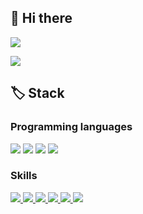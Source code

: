 ## 👋 Hi there ##


<a href="mailto:hch3245@gmail.com">
    <img src="https://img.shields.io/badge/Gmail-D14836?logo=gmail&logoColor=white">
</a>

[![](http://mazassumnida.wtf/api/v2/generate_badge?boj=hch3245)](https://solved.ac/hch3245)

## 🏷️ Stack ##

### Programming languages ###

<a>
<img src="https://img.shields.io/badge/C-A8B9CC?style=plastic&logo=C&logoColor=white">
</a>
<a>
<img src="https://img.shields.io/badge/C++-00599C?style=plastic&logo&logo=C%2B%2B&logoColor=white">
</a>
<a>
<img src="https://img.shields.io/badge/C%23-033963?style=plastic&logo&logo=Csharp&logoColor=white">
</a>
<a>
<img src="https://img.shields.io/badge/Python-3776AB?style=plastic&logo&logo=Python#&logoColor=white">
</a>


### Skills ###

<a href="https://flutter.dev">
    <img src="https://img.shields.io/badge/Flutter-02569B?logo=flutter&logoColor=white">
</a>
<a href="https://developer.android.com">
    <img src="https://img.shields.io/badge/Android-3DDC84?logo=android&logoColor=white">
</a>
<a href="https://reactivex.io">
    <img src="https://img.shields.io/badge/ReactiveX-B7178C?logo=ReactiveX&logoColor=white">
</a>
<a href="https://nodejs.org">
    <img src="https://img.shields.io/badge/Node.js-339933?logo=node.js&logoColor=white">
</a>
<a href="https://vuejs.org">
    <img src="https://img.shields.io/badge/Vue.js-4FC08D?logo=vue.js&logoColor=white">
</a>
<a href="https://aws.amazon.com">
    <img src="https://img.shields.io/badge/AWS-232F3E?logo=amazonaws&logoColor=white">
</a>
